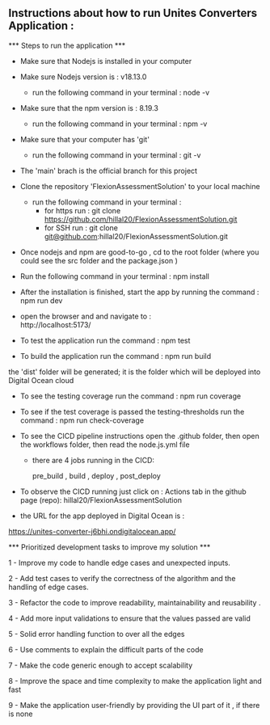 ## Instructions about how to run Unites Converters Application :

 *** Steps to run the application ***

- Make sure that Nodejs is installed in your computer 

- Make sure Nodejs version is : v18.13.0
     * run the following  command in your terminal : node -v 

- Make sure that the npm version is : 8.19.3
    * run the following command in your terminal : npm -v 

- Make sure that your computer  has 'git' 
   * run the following command in your terminal : git -v 

- The 'main' brach is the official branch for this project 

- Clone the repository 'FlexionAssessmentSolution' to your local machine 
    * run the following command in your terminal :
      - for https run : 
       git clone  https://github.com/hillal20/FlexionAssessmentSolution.git  
      - for SSH  run :
       git clone git@github.com:hillal20/FlexionAssessmentSolution.git

- Once nodejs and npm are good-to-go , cd to the root folder (where you could see the src folder and the package.json )

- Run the following command in your terminal :
    npm install 

- After the installation is finished,  start the app by running  the command : 
    npm run dev 

- open the browser and and navigate to :  
      http://localhost:5173/

- To test the application run the command :
    npm test 

- To build the application run the command :
   npm run build 
   
the 'dist' folder will be generated;  it is the folder which  will be deployed into Digital Ocean cloud 

- To see the testing coverage run the command :
   npm  run coverage 
- To see if the test coverage is passed the testing-thresholds run the command :
   npm  run check-coverage

- To see the CICD pipeline instructions open the .github  folder, then open  the 
  workflows folder, then read the node.js.yml file
   - there are 4 jobs running in the CICD:
        
        pre_build , build , deploy , post_deploy 


-  To observe the CICD  running just click on : Actions tab in the  github page (repo):
   hillal20/FlexionAssessmentSolution 
    
- the URL for the app deployed in Digital Ocean is :

 https://unites-converter-j6bhi.ondigitalocean.app/
      

 *** Prioritized development tasks to improve my solution  ***

 1 - Improve my code  to handle edge cases and unexpected inputs.

 2 - Add test cases to verify the correctness of the algorithm and the handling   of edge cases.

 3 - Refactor the code to improve readability,  maintainability and reusability .

 4 - Add more input validations to ensure that the values  passed are valid 

 5 - Solid error handling function to over all the edges 

 6 - Use comments to explain the difficult parts of the code  
 
 7 - Make the code  generic enough to accept scalability 

 8 - Improve the space and time complexity  to make the application light and fast 

 9 - Make the application user-friendly by providing the UI part of it ,  if there is none 

